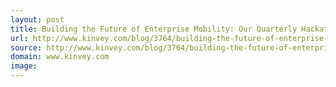 ```yaml
---
layout: post
title: Building the Future of Enterprise Mobility: Our Quarterly Hackathon at Kinvey
url: http://www.kinvey.com/blog/3764/building-the-future-of-enterprise-mobility-our-quarterly-hackathon-at-kinvey
source: http://www.kinvey.com/blog/3764/building-the-future-of-enterprise-mobility-our-quarterly-hackathon-at-kinvey
domain: www.kinvey.com
image: 
---
```


